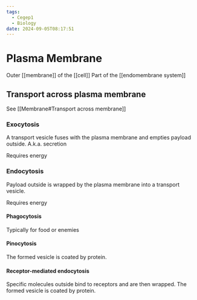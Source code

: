 ```yaml
---
tags:
  - Cegep1
  - Biology
date: 2024-09-05T08:17:51
---
```


# Plasma Membrane

Outer [[membrane]] of the [[cell]]
Part of the [[endomembrane system]]

## Transport across plasma membrane

See [[Membrane#Transport across membrane]]

### Exocytosis

A transport vesicle fuses with the plasma membrane and empties payload outside.
A.k.a. secretion

Requires energy

### Endocytosis

Payload outside is wrapped by the plasma membrane into a transport vesicle.

Requires energy

#### Phagocytosis

Typically for food or enemies

#### Pinocytosis

The formed vesicle is coated by protein.

#### Receptor-mediated endocytosis

Specific molecules outside bind to receptors and are then wrapped.
The formed vesicle is coated by protein.